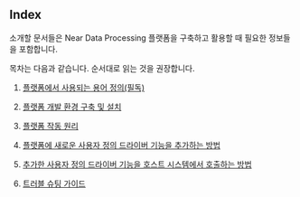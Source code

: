 ## Index

소개할 문서들은 Near Data Processing 플랫폼을 구축하고 활용할 때 필요한 정보들을 포함합니다.

목차는 다음과 같습니다. 순서대로 읽는 것을 권장합니다.

1. [플랫폼에서 사용되는 용어 정의(필독)](./1-definitions.md)

2. [플랫폼 개발 환경 구축 및 설치](./2-setup-environment.md)

3. [플랫폼 작동 원리](./3-mechanisms.md)

4. [플랫폼에 새로운 사용자 정의 드라이버 기능을 추가하는 방법](./4-how-to-add-new-custom-driver-feature.md)

5. [추가한 사용자 정의 드라이버 기능을 호스트 시스템에서 호출하는 방법](./5-how-to-call-custom-driver-feature-from-host.md)

6. [트러블 슈팅 가이드](./6-troubleshooting.md)